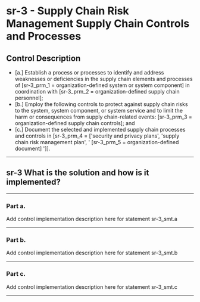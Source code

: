 # sr-3 - Supply Chain Risk Management Supply Chain Controls and Processes

## Control Description

- \[a.\] Establish a process or processes to identify and address weaknesses or deficiencies in the supply chain elements and processes of \[sr-3_prm_1 = organization-defined system or system component\] in coordination with \[sr-3_prm_2 = organization-defined supply chain personnel\];
- \[b.\] Employ the following controls to protect against supply chain risks to the system, system component, or system service and to limit the harm or consequences from supply chain-related events: \[sr-3_prm_3 = organization-defined supply chain controls\]; and
- \[c.\] Document the selected and implemented supply chain processes and controls in \[sr-3_prm_4 = \['security and privacy plans', 'supply chain risk management plan', ' \[sr-3_prm_5 = organization-defined document\] '\]\].

______________________________________________________________________

## sr-3 What is the solution and how is it implemented?

______________________________________________________________________

### Part a.

Add control implementation description here for statement sr-3_smt.a

______________________________________________________________________

### Part b.

Add control implementation description here for statement sr-3_smt.b

______________________________________________________________________

### Part c.

Add control implementation description here for statement sr-3_smt.c

______________________________________________________________________
